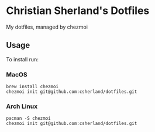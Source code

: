 Christian Sherland's Dotfiles
=============================
My dotfiles, managed by chezmoi

Usage
-----
To install run:

### MacOS
```
brew install chezmoi
chezmoi init git@github.com:csherland/dotfiles.git
```

### Arch Linux
```
pacman -S chezmoi
chezmoi init git@github.com:csherland/dotfiles.git
```

